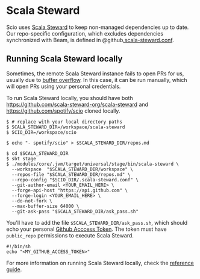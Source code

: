 # Scala Steward

Scio uses [Scala Steward](https://github.com/scala-steward-org/scala-steward) to keep non-managed dependencies up to date.
Our repo-specific configuration, which excludes dependencies synchronized with Beam, is defined in @github[.scala-steward.conf](/.scala-steward.conf).

## Running Scala Steward locally

Sometimes, the remote Scala Steward instance fails to open PRs for us, usually due to [buffer overflow](https://github.com/scala-steward-org/scala-steward/issues/2718).
In this case, it can be run manually, which will open PRs using your personal credentials.

To run Scala Steward locally, you should have both https://github.com/scala-steward-org/scala-steward and https://github.com/spotify/scio cloned locally.

```shell
$ # replace with your local directory paths
$ SCALA_STEWARD_DIR=/workspace/scala-steward
$ SCIO_DIR=/workspace/scio

$ echo "- spotify/scio" > $SCALA_STEWARD_DIR/repos.md

$ cd $SCALA_STEWARD_DIR
$ sbt stage
$ ./modules/core/.jvm/target/universal/stage/bin/scala-steward \
  --workspace  "$SCALA_STEWARD_DIR/workspace" \
  --repos-file "$SCALA_STEWARD_DIR/repos.md" \
  --repo-config "$SCIO_DIR/.scala-steward.conf" \
  --git-author-email <YOUR_EMAIL_HERE> \
  --forge-api-host "https://api.github.com" \
  --forge-login <YOUR_EMAIL_HERE> \
  --do-not-fork \
  --max-buffer-size 64000 \
  --git-ask-pass "$SCALA_STEWARD_DIR/ask_pass.sh"
```

You'll have to add the file `$SCALA_STEWARD_DIR/ask_pass.sh`, which should echo your personal [Github Acccess Token](https://docs.github.com/en/authentication/keeping-your-account-and-data-secure/managing-your-personal-access-tokens).
The token must have `public_repo` permissions to execute Scala Steward.

```shell
#!/bin/sh
echo "<MY_GITHUB_ACCESS_TOKEN>"
```

For more information on running Scala Steward locally, check the [reference guide](https://github.com/scala-steward-org/scala-steward/blob/main/docs/running.md).
